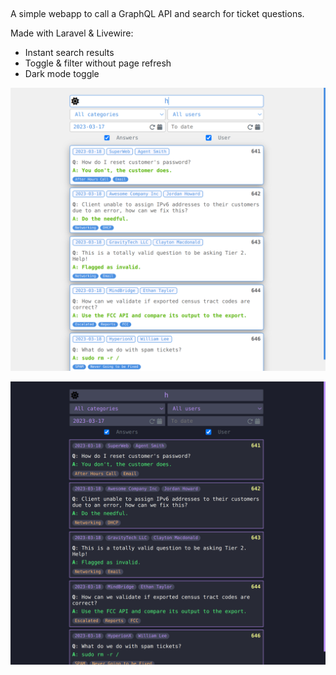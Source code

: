 ##

A simple webapp to call a GraphQL API and search for ticket questions.

Made with Laravel & Livewire:

- Instant search results
- Toggle & filter without page refresh
- Dark mode toggle

![screenshot](screenshot1.png)

![screenshot](screenshot2.png)